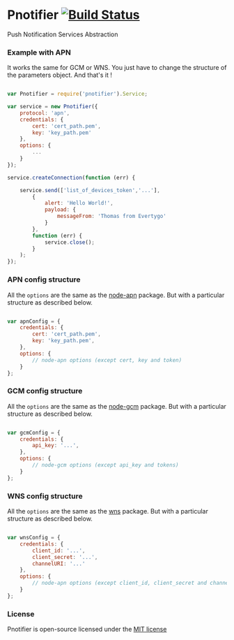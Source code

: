 # Pnotifier [![Build Status](https://travis-ci.org/evertygosas/pnotifier.svg?branch=master)](https://travis-ci.org/evertygosas/pnotifier)
Push Notification Services Abstraction

### Example with APN

It works the same for GCM or WNS. You just have to change the structure of the parameters object. And that's it !

```javascript

var Pnotifier = require('pnotifier').Service;

var service = new Pnotifier({
	protocol: 'apn',
	credentials: {
		cert: 'cert_path.pem',
		key: 'key_path.pem'
	},
	options: {
		...
	}
});

service.createConnection(function (err) {

	service.send(['list_of_devices_token','...'],
		{
			alert: 'Hello World!',
			payload: {
				messageFrom: 'Thomas from Evertygo'
			}
		},
		function (err) {
			service.close();
		}
	);
});

```

### APN config structure

All the `options` are the same as the [node-apn](https://github.com/argon/node-apn) package.
But with a particular structure as described below.

``` javascript

var apnConfig = {
	credentials: {
		cert: 'cert_path.pem',
		key: 'key_path.pem',
	},
	options: {
		// node-apn options (except cert, key and token)
	}
};

```

### GCM config structure

All the `options` are the same as the [node-gcm](https://github.com/ToothlessGear/node-gcm) package.
But with a particular structure as described below.

``` javascript

var gcmConfig = {
	credentials: {
		api_key: '...',
	},
	options: {
		// node-gcm options (except api_key and tokens)
	}
};

```


### WNS config structure

All the `options` are the same as the [wns](https://github.com/tjanczuk/wns) package.
But with a particular structure as described below.

``` javascript

var wnsConfig = {
	credentials: {
		client_id: '...',
		client_secret: '...',
		channelURI: '...'
	},
	options: {
		// node-apn options (except client_id, client_secret and channelURI)
	}
};

```

### License
Pnotifier is open-source licensed under the [MIT license](http://opensource.org/licenses/MIT)
